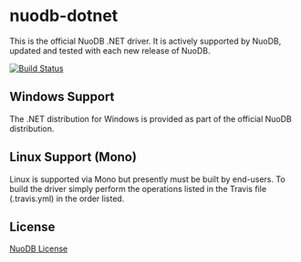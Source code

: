 nuodb-dotnet
============

This is the official NuoDB .NET driver. It is actively supported by NuoDB, updated and tested with each new release of NuoDB.

[![Build Status](https://travis-ci.org/nuodb/nuodb-dotnet.png)](https://travis-ci.org/nuodb/nuodb-dotnet)

Windows Support
---------------

The .NET distribution for Windows is provided as part of the official
NuoDB distribution.

Linux Support (Mono)
-------------------

Linux is supported via Mono but presently must be built by end-users.
To build the driver simply perform the operations listed in the Travis
file (.travis.yml) in the order listed.

License
-------------------
[NuoDB License](https://github.com/nuodb/nuodb-dotne/blob/master/LICENSE)
